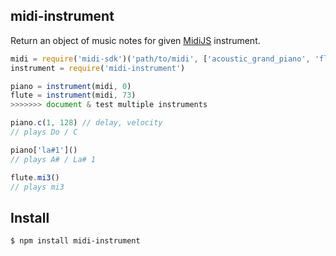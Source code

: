 ## midi-instrument

Return an object of music notes for given [MidiJS](https://github.com/mudcube/MIDI.js) instrument.

```js
midi = require('midi-sdk')('path/to/midi', ['acoustic_grand_piano', 'flute'])
instrument = require('midi-instrument')

piano = instrument(midi, 0)
flute = instrument(midi, 73)
>>>>>>> document & test multiple instruments

piano.c(1, 128) // delay, velocity
// plays Do / C

piano['la#1']()
// plays A# / La# 1

flute.mi3()
// plays mi3
```

## Install

```bash
$ npm install midi-instrument
```
